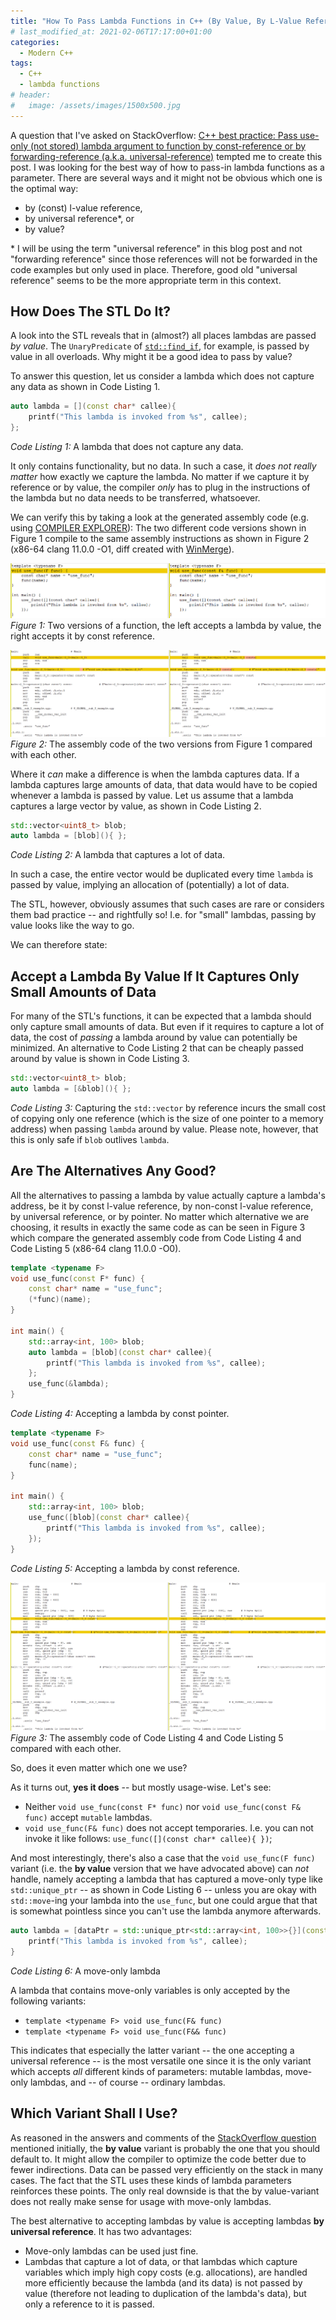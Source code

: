 ```yaml
---
title: "How To Pass Lambda Functions in C++ (By Value, By L-Value Reference, By Universal Reference)"
# last_modified_at: 2021-02-06T17:17:00+01:00
categories:
  - Modern C++
tags:
  - C++
  - lambda functions
# header:
#   image: /assets/images/1500x500.jpg
---
```


A question that I've asked on StackOverflow: [C++ best practice: Pass use-only (not stored) lambda argument to function by const-reference or by 
forwarding-reference (a.k.a. universal-reference)](https://stackoverflow.com/questions/65562986) tempted me to create this post. I was 
looking for the best way of how to pass-in lambda functions as a parameter. There are several ways and it might not be obvious which one is the optimal way:
- by (const) l-value reference,
- by universal reference*, or
- by value?

\* I will be using the term "universal reference" in this blog post and not "forwarding reference" since those references will not be forwarded in 
the code examples but only used in place. Therefore, good old "universal reference" seems to be the more appropriate term in this context.

## How Does The STL Do It?

A look into the STL reveals that in (almost?) all places lambdas are passed *by value*. The `UnaryPredicate` of 
[`std::find_if`](https://en.cppreference.com/w/cpp/algorithm/find), for example, is passed by value in all overloads. 
Why might it be a good idea to pass by value? 

To answer this question, let us consider a lambda which does not capture any data as shown in Code Listing 1.

```cpp
auto lambda = [](const char* callee){ 
    printf("This lambda is invoked from %s", callee); 
};
```
_Code Listing 1:_ A lambda that does not capture any data.

It only contains functionality, but no data. In such a case, it _does not really matter_ how exactly we capture the lambda. No matter if we capture
it by reference or by value, the compiler _only_ has to plug in the instructions of the lambda but no data needs to be transferred, whatsoever.

We can verify this by taking a look at the generated assembly code (e.g. using [COMPILER EXPLORER](https://godbolt.org/)):
The two different code versions shown in Figure 1 compile to the same assembly instructions as shown in Figure 2 (x86-64 clang 11.0.0 -O1, diff created with [WinMerge](https://winmerge.org/)).

[![Two versions of a function accepting lambda by value or const reference](/assets/images/lambda_byval_vs_byconstref.png)](/assets/images/lambda_byval_vs_byconstref.png)
_Figure 1:_ Two versions of a function, the left accepts a lambda by value, the right accepts it by const reference.

[![Assembly code of the two different functions from Figure 1](/assets/images/use_func_byval_vs_byconstref.png)](/assets/images/use_func_byval_vs_byconstref.png)
_Figure 2:_ The assembly code of the two versions from Figure 1 compared with each other.

Where it _can_ make a difference is when the lambda captures data. If a lambda captures large amounts of data, that data would have to be copied whenever a lambda is passed by value. Let us assume that a lambda captures a large vector by value, as shown in Code Listing 2.

```cpp
std::vector<uint8_t> blob;
auto lambda = [blob](){ };
```
_Code Listing 2:_ A lambda that captures a lot of data.

In such a case, the entire vector would be duplicated every time `lambda` is passed by value, implying an allocation of (potentially) a lot of data.

The STL, however, obviously assumes that such cases are rare or considers them bad practice -- and rightfully so!
I.e. for "small" lambdas, passing by value looks like the way to go. 

We can therefore state:

## Accept a Lambda By Value If It Captures Only Small Amounts of Data

For many of the STL's functions, it can be expected that a lambda should only capture small amounts of data. But even if it requires to capture a lot of data, the cost of _passing_ a lambda around by value can potentially be minimized. An alternative to Code Listing 2 that can be cheaply passed around by value is shown in Code Listing 3.

```cpp
std::vector<uint8_t> blob;
auto lambda = [&blob](){ };
```

_Code Listing 3:_ Capturing the `std::vector` by reference incurs the small cost of copying only one reference (which is the size of one pointer to a memory address) when passing `lambda` around by value. Please note, however, that this is only safe if `blob` outlives `lambda`.

## Are The Alternatives Any Good?

All the alternatives to passing a lambda by value actually capture a lambda's address, be it by const l-value reference, by non-const l-value reference, by universal reference, or by pointer. No matter which alternative we are choosing, it results in exactly the same code as can be seen in Figure 3 which compare the generated assembly code from Code Listing 4 and Code Listing 5 (x86-64 clang 11.0.0 -O0).

```cpp
template <typename F>
void use_func(const F* func) {
    const char* name = "use_func";
    (*func)(name);
}

int main() {
    std::array<int, 100> blob;
    auto lambda = [blob](const char* callee){ 
        printf("This lambda is invoked from %s", callee); 
    };
    use_func(&lambda);
}
```
_Code Listing 4:_ Accepting a lambda by const pointer.

```cpp
template <typename F>
void use_func(const F& func) {
    const char* name = "use_func";
    func(name);
}

int main() {
    std::array<int, 100> blob;
    use_func([blob](const char* callee){ 
        printf("This lambda is invoked from %s", callee); 
    });
}
```
_Code Listing 5:_ Accepting a lambda by const reference.

[![The assembly code of Code Listing 4 and Code Listing 5 compared with each other](/assets/images/use_func_byconstptr_vs_byconstref.png)](/assets/images/use_func_byconstptr_vs_byconstref.png)
_Figure 3:_ The assembly code of Code Listing 4 and Code Listing 5 compared with each other.

So, does it even matter which one we use?

As it turns out, **yes it does** -- but mostly usage-wise. Let's see:
- Neither `void use_func(const F* func)` nor `void use_func(const F& func)` accept `mutable` lambdas.
- `void use_func(F& func)` does not accept temporaries. I.e. you can not invoke it like follows: `use_func([](const char* callee){ })`;

And most interestingly, there's also a case that the `void use_func(F func)` variant (i.e. the **by value** version that we have advocated above) can _not_ handle, namely accepting a lambda that has captured a move-only type like `std::unique_ptr` -- as shown in Code Listing 6 -- unless you are okay with `std::move`-ing your lambda into the `use_func`, but one could argue that that is somewhat pointless since you can't use the lambda anymore afterwards.

```cpp
auto lambda = [dataPtr = std::unique_ptr<std::array<int, 100>>{}](const char* callee) {
    printf("This lambda is invoked from %s", callee); 
}
```
_Code Listing 6:_ A move-only lambda

A lambda that contains move-only variables is only accepted by the following variants:
- `template <typename F> void use_func(F& func)`
- `template <typename F> void use_func(F&& func)`

This indicates that especially the latter variant -- the one accepting a universal reference -- is the most versatile one since it is the only variant which accepts _all_ different kinds of parameters: mutable lambdas, move-only lambdas, and -- of course -- ordinary lambdas.

## Which Variant Shall I Use?

As reasoned in the answers and comments of the [StackOverflow question](https://stackoverflow.com/questions/65562986) mentioned initially, the **by value** variant is probably the one that you should default to. It might allow the compiler to optimize the code better due to fewer indirections. Data can be passed very efficiently on the stack in many cases. The fact that the STL uses these kinds of lambda parameters reinforces these points. The only real downside is that the by value-variant does not really make sense for usage with move-only lambdas.

The best alternative to accepting lambdas by value is accepting lambdas **by universal reference**. It has two advantages:
- Move-only lambdas can be used just fine.
- Lambdas that capture a lot of data, or that lambdas which capture variables which imply high copy costs (e.g. allocations), are handled more efficiently because the lambda (and its data) is not passed by value (therefore not leading to duplication of the lambda's data), but only a reference to it is passed.
